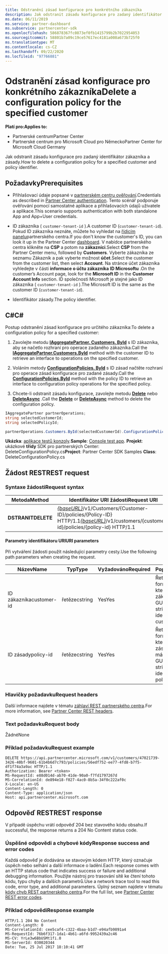 ```yaml
---
title: Odstranění zásad konfigurace pro konkrétního zákazníka
description: Jak odstranit zásadu konfigurace pro zadaný identifikátor zákazníka a zásady.
ms.date: 06/11/2019
ms.service: partner-dashboard
ms.subservice: partnercenter-sdk
ms.openlocfilehash: 586878367fc0873ef0fb1415799b2b7022954053
ms.sourcegitcommit: 58801b7a09c19ce57617ec4181a008a673b725f0
ms.translationtype: MT
ms.contentlocale: cs-CZ
ms.lasthandoff: 09/22/2020
ms.locfileid: "97766881"
---
```

# <a name="delete-a-configuration-policy-for-the-specified-customer"></a><span data-ttu-id="7201f-103">Odstranění zásad konfigurace pro konkrétního zákazníka</span><span class="sxs-lookup"><span data-stu-id="7201f-103">Delete a configuration policy for the specified customer</span></span>

<span data-ttu-id="7201f-104">**Platí pro:**</span><span class="sxs-lookup"><span data-stu-id="7201f-104">**Applies to:**</span></span>

- <span data-ttu-id="7201f-105">Partnerské centrum</span><span class="sxs-lookup"><span data-stu-id="7201f-105">Partner Center</span></span>
- <span data-ttu-id="7201f-106">Partnerské centrum pro Microsoft Cloud pro Německo</span><span class="sxs-lookup"><span data-stu-id="7201f-106">Partner Center for Microsoft Cloud Germany</span></span>

<span data-ttu-id="7201f-107">Jak odstranit zásadu konfigurace pro zadaný identifikátor zákazníka a zásady.</span><span class="sxs-lookup"><span data-stu-id="7201f-107">How to delete a configuration policy for a specified customer and policy identifier.</span></span>

## <a name="prerequisites"></a><span data-ttu-id="7201f-108">Požadavky</span><span class="sxs-lookup"><span data-stu-id="7201f-108">Prerequisites</span></span>

- <span data-ttu-id="7201f-109">Přihlašovací údaje popsané v [partnerském centru ověřování](partner-center-authentication.md).</span><span class="sxs-lookup"><span data-stu-id="7201f-109">Credentials as described in [Partner Center authentication](partner-center-authentication.md).</span></span> <span data-ttu-id="7201f-110">Tento scénář podporuje ověřování pomocí samostatné aplikace a přihlašovacích údajů uživatele a aplikace.</span><span class="sxs-lookup"><span data-stu-id="7201f-110">This scenario supports authentication with both standalone App and App+User credentials.</span></span>

- <span data-ttu-id="7201f-111">ID zákazníka ( `customer-tenant-id` ).</span><span class="sxs-lookup"><span data-stu-id="7201f-111">A customer ID (`customer-tenant-id`).</span></span> <span data-ttu-id="7201f-112">Pokud ID zákazníka neznáte, můžete ho vyhledat na [řídicím panelu](https://partner.microsoft.com/dashboard)partnerského centra.</span><span class="sxs-lookup"><span data-stu-id="7201f-112">If you don't know the customer's ID, you can look it up in the Partner Center [dashboard](https://partner.microsoft.com/dashboard).</span></span> <span data-ttu-id="7201f-113">V nabídce partnerského centra klikněte na **CSP** a potom na **zákazníci**.</span><span class="sxs-lookup"><span data-stu-id="7201f-113">Select **CSP** from the Partner Center menu, followed by **Customers**.</span></span> <span data-ttu-id="7201f-114">Vyberte zákazníka ze seznamu Zákazník a pak vyberte možnost **účet**.</span><span class="sxs-lookup"><span data-stu-id="7201f-114">Select the customer from the customer list, then select **Account**.</span></span> <span data-ttu-id="7201f-115">Na stránce účet zákazníka vyhledejte v části **informace o účtu zákazníka** **ID Microsoftu** .</span><span class="sxs-lookup"><span data-stu-id="7201f-115">On the customer’s Account page, look for the **Microsoft ID** in the **Customer Account Info** section.</span></span> <span data-ttu-id="7201f-116">ID společnosti Microsoft je stejné jako ID zákazníka ( `customer-tenant-id` ).</span><span class="sxs-lookup"><span data-stu-id="7201f-116">The Microsoft ID is the same as the customer ID  (`customer-tenant-id`).</span></span>

- <span data-ttu-id="7201f-117">Identifikátor zásady.</span><span class="sxs-lookup"><span data-stu-id="7201f-117">The policy identifier.</span></span>

## <a name="c"></a><span data-ttu-id="7201f-118">C\#</span><span class="sxs-lookup"><span data-stu-id="7201f-118">C\#</span></span>

<span data-ttu-id="7201f-119">Postup odstranění zásad konfigurace pro určitého zákazníka:</span><span class="sxs-lookup"><span data-stu-id="7201f-119">To delete a configuration policy for a specified customer:</span></span>

1. <span data-ttu-id="7201f-120">Zavolejte metodu [**IAggregatePartner. Customers. ById**](/dotnet/api/microsoft.store.partnercenter.customers.icustomercollection.byid) s ID zákazníka, aby se načetlo rozhraní pro operace zadaného zákazníka.</span><span class="sxs-lookup"><span data-stu-id="7201f-120">Call the [**IAggregatePartner.Customers.ById**](/dotnet/api/microsoft.store.partnercenter.customers.icustomercollection.byid) method with the customer ID to retrieve an interface to operations on the specified customer.</span></span>

2. <span data-ttu-id="7201f-121">Voláním metody [**ConfigurationPolicies. ById**](/dotnet/api/microsoft.store.partnercenter.devicesdeployment.iconfigurationpolicycollection.byid) s ID zásad načtěte rozhraní pro operace zásad konfigurace pro zadané zásady.</span><span class="sxs-lookup"><span data-stu-id="7201f-121">Call the [**ConfigurationPolicies.ById**](/dotnet/api/microsoft.store.partnercenter.devicesdeployment.iconfigurationpolicycollection.byid) method with the policy ID to retrieve an interface to configuration policy operations for the specified policy.</span></span>

3. <span data-ttu-id="7201f-122">Chcete-li odstranit zásadu konfigurace, zavolejte metodu [**Delete**](/dotnet/api/microsoft.store.partnercenter.devicesdeployment.iconfigurationpolicy.delete) nebo [**DeleteAsync**](/dotnet/api/microsoft.store.partnercenter.devicesdeployment.iconfigurationpolicy.deleteasync) .</span><span class="sxs-lookup"><span data-stu-id="7201f-122">Call the [**Delete**](/dotnet/api/microsoft.store.partnercenter.devicesdeployment.iconfigurationpolicy.delete) or [**DeleteAsync**](/dotnet/api/microsoft.store.partnercenter.devicesdeployment.iconfigurationpolicy.deleteasync) method to delete the configuration policy.</span></span>

``` csharp
IAggregatePartner partnerOperations;
string selectedCustomerId;
string selectedPolicyId;

partnerOperations.Customers.ById(selectedCustomerId).ConfigurationPolicies.ById(selectedPolicyId).Delete();
```

<span data-ttu-id="7201f-123">**Ukázka**: [aplikace testů konzoly](console-test-app.md).</span><span class="sxs-lookup"><span data-stu-id="7201f-123">**Sample**: [Console test app](console-test-app.md).</span></span> <span data-ttu-id="7201f-124">**Projekt**: ukázkové **třídy** SDK pro partnerských Center: DeleteConfigurationPolicy.cs</span><span class="sxs-lookup"><span data-stu-id="7201f-124">**Project**: Partner Center SDK Samples **Class**: DeleteConfigurationPolicy.cs</span></span>

## <a name="rest-request"></a><span data-ttu-id="7201f-125">Žádost REST</span><span class="sxs-lookup"><span data-stu-id="7201f-125">REST request</span></span>

### <a name="request-syntax"></a><span data-ttu-id="7201f-126">Syntaxe žádosti</span><span class="sxs-lookup"><span data-stu-id="7201f-126">Request syntax</span></span>

| <span data-ttu-id="7201f-127">Metoda</span><span class="sxs-lookup"><span data-stu-id="7201f-127">Method</span></span>     | <span data-ttu-id="7201f-128">Identifikátor URI žádosti</span><span class="sxs-lookup"><span data-stu-id="7201f-128">Request URI</span></span>                                                                                          |
|------------|------------------------------------------------------------------------------------------------------|
| <span data-ttu-id="7201f-129">**DSTRANIT**</span><span class="sxs-lookup"><span data-stu-id="7201f-129">**DELETE**</span></span> | <span data-ttu-id="7201f-130">[*{baseURL}*](partner-center-rest-urls.md)/v1/Customers/{Customer-ID}/policies/{Policy-ID} HTTP/1.1</span><span class="sxs-lookup"><span data-stu-id="7201f-130">[*{baseURL}*](partner-center-rest-urls.md)/v1/customers/{customer-id}/policies/{policy-id} HTTP/1.1</span></span> |

#### <a name="uri-parameters"></a><span data-ttu-id="7201f-131">Parametry identifikátoru URI</span><span class="sxs-lookup"><span data-stu-id="7201f-131">URI parameters</span></span>

<span data-ttu-id="7201f-132">Při vytváření žádosti použít následující parametry cesty.</span><span class="sxs-lookup"><span data-stu-id="7201f-132">Use the following path parameters when creating the request.</span></span>

| <span data-ttu-id="7201f-133">Název</span><span class="sxs-lookup"><span data-stu-id="7201f-133">Name</span></span>        | <span data-ttu-id="7201f-134">Typ</span><span class="sxs-lookup"><span data-stu-id="7201f-134">Type</span></span>   | <span data-ttu-id="7201f-135">Vyžadováno</span><span class="sxs-lookup"><span data-stu-id="7201f-135">Required</span></span> | <span data-ttu-id="7201f-136">Popis</span><span class="sxs-lookup"><span data-stu-id="7201f-136">Description</span></span>                                                   |
|-------------|--------|----------|---------------------------------------------------------------|
| <span data-ttu-id="7201f-137">ID zákazníka</span><span class="sxs-lookup"><span data-stu-id="7201f-137">customer-id</span></span> | <span data-ttu-id="7201f-138">řetězec</span><span class="sxs-lookup"><span data-stu-id="7201f-138">string</span></span> | <span data-ttu-id="7201f-139">Yes</span><span class="sxs-lookup"><span data-stu-id="7201f-139">Yes</span></span>      | <span data-ttu-id="7201f-140">Řetězec ve formátu GUID, který identifikuje zákazníka.</span><span class="sxs-lookup"><span data-stu-id="7201f-140">A GUID-formatted string that identifies the customer.</span></span>         |
| <span data-ttu-id="7201f-141">ID zásady</span><span class="sxs-lookup"><span data-stu-id="7201f-141">policy-id</span></span>   | <span data-ttu-id="7201f-142">řetězec</span><span class="sxs-lookup"><span data-stu-id="7201f-142">string</span></span> | <span data-ttu-id="7201f-143">Yes</span><span class="sxs-lookup"><span data-stu-id="7201f-143">Yes</span></span>      | <span data-ttu-id="7201f-144">Řetězec ve formátu GUID, který identifikuje zásadu, která se má odstranit.</span><span class="sxs-lookup"><span data-stu-id="7201f-144">A GUID-formatted string that identifies the policy to delete.</span></span> |

### <a name="request-headers"></a><span data-ttu-id="7201f-145">Hlavičky požadavku</span><span class="sxs-lookup"><span data-stu-id="7201f-145">Request headers</span></span>

<span data-ttu-id="7201f-146">Další informace najdete v tématu [záhlaví REST partnerského centra](headers.md).</span><span class="sxs-lookup"><span data-stu-id="7201f-146">For more information, see [Partner Center REST headers](headers.md).</span></span>

### <a name="request-body"></a><span data-ttu-id="7201f-147">Text požadavku</span><span class="sxs-lookup"><span data-stu-id="7201f-147">Request body</span></span>

<span data-ttu-id="7201f-148">Žádné</span><span class="sxs-lookup"><span data-stu-id="7201f-148">None</span></span>

### <a name="request-example"></a><span data-ttu-id="7201f-149">Příklad požadavku</span><span class="sxs-lookup"><span data-stu-id="7201f-149">Request example</span></span>

```http
DELETE https://api.partnercenter.microsoft.com/v1/customers/47021739-3426-40bf-9601-61b4b6d7c793/policies/56edf752-ee77-4fd8-b7f5-df1f74a3a9ac HTTP/1.1
Authorization: Bearer <token>
MS-RequestId: e88d014d-ab70-41de-90a0-f7fd1797267d
MS-CorrelationId: de894e18-f027-4ac0-8b5a-34f0c222af0c
X-Locale: en-US
Content-Length: 0
Content-Type: application/json
Host: api.partnercenter.microsoft.com
```

## <a name="rest-response"></a><span data-ttu-id="7201f-150">Odpověď REST</span><span class="sxs-lookup"><span data-stu-id="7201f-150">REST response</span></span>

<span data-ttu-id="7201f-151">V případě úspěchu vrátí odpověď 204 bez stavového kódu obsahu.</span><span class="sxs-lookup"><span data-stu-id="7201f-151">If successful, the response returns a 204 No Content status code.</span></span>

### <a name="response-success-and-error-codes"></a><span data-ttu-id="7201f-152">Úspěšné odpovědi a chybové kódy</span><span class="sxs-lookup"><span data-stu-id="7201f-152">Response success and error codes</span></span>

<span data-ttu-id="7201f-153">Každá odpověď je dodávána se stavovým kódem HTTP, který označuje úspěch nebo selhání a další informace o ladění.</span><span class="sxs-lookup"><span data-stu-id="7201f-153">Each response comes with an HTTP status code that indicates success or failure and additional debugging information.</span></span> <span data-ttu-id="7201f-154">Použijte nástroj pro trasování sítě ke čtení tohoto kódu, typu chyby a dalších parametrů.</span><span class="sxs-lookup"><span data-stu-id="7201f-154">Use a network trace tool to read this code, error type, and additional parameters.</span></span> <span data-ttu-id="7201f-155">Úplný seznam najdete v tématu [kódy chyb REST partnerského centra](error-codes.md).</span><span class="sxs-lookup"><span data-stu-id="7201f-155">For the full list, see [Partner Center REST error codes](error-codes.md).</span></span>

### <a name="response-example"></a><span data-ttu-id="7201f-156">Příklad odpovědi</span><span class="sxs-lookup"><span data-stu-id="7201f-156">Response example</span></span>

```http
HTTP/1.1 204 No Content
Content-Length: 0
MS-CorrelationId: cee5caf4-c322-4baa-b1d7-e94afb9891a4
MS-RequestId: 76b6f317-1da1-4b61-a6fd-9952439a2c46
MS-CV: YrLe3w6BbUSMt1fi.0
MS-ServerId: 030020344
Date: Tue, 25 Jul 2017 18:10:41 GMT
```
